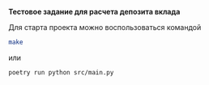 **Тестовое задание для расчета депозита вклада**

Для старта проекта можно воспользоваться командой 

```bash
make
```

или
 
```bash
poetry run python src/main.py
```